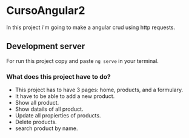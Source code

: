 # CursoAngular2

In this project i'm going to make a angular crud using http requests.

## Development server

For run this project copy and paste `ng serve` in your terminal.

### What does this project have to do?

- This project has to have 3 pages: home, products, and a formulary.
- It have to be able to add a new product.
- Show all product.
- Show datails of all product.
- Update all propierties of products.
- Delete products.
- search product by name.

